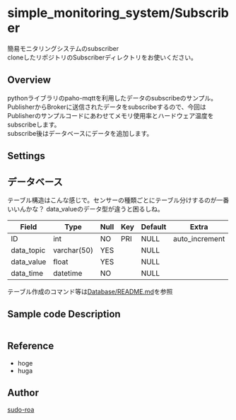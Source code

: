 # simple_monitoring_system/Subscriber
簡易モニタリングシステムのsubscriber<br>
cloneしたリポジトリのSubscriberディレクトリをお使いください。

## Overview
pythonライブラリのpaho-mqttを利用したデータのsubscribeのサンプル。<br>
PublisherからBrokerに送信されたデータをsubscribeするので、今回はPublisherのサンプルコードにあわせてメモリ使用率とハードウェア温度をsubscribeします。<br>
subscribe後はデータベースにデータを追加します。<br>

## Settings

## データベース
テーブル構造はこんな感じで。センサーの種類ごとにテーブル分けするのが一番いいんかな？
data_valueのデータ型が違うと困るしね。

|Field|Type|Null|Key|Default|Extra|
|--|--|--|--|--|--|
|ID|int|NO|PRI|NULL|auto_increment|
|data_topic|varchar(50)|YES| |NULL||
|data_value|float|YES| |NULL||
|data_time|datetime|NO| |NULL||

テーブル作成のコマンド等は[Database/README.md](../Database/README.md)を参照

## Sample code Description
```python

```





## Reference
- hoge
- huga

## Author
[sudo-roa](https://github.com/sudo-roa)

